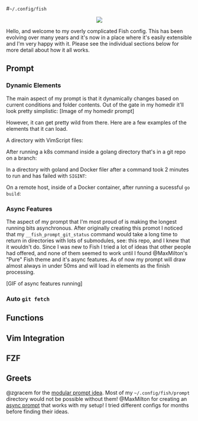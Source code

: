 #`~/.config/fish`

<p align="center">
    <img src="https://i.imgur.com/WidJ8uW.jpg">
</p>

Hello, and welcome to my overly complicated Fish config. This has been evolving over many years and it's now in a place where it's easily extensible and I'm very happy with it. Please see the individual sections below for more detail about how it all works.

## Prompt

### Dynamic Elements
The main aspect of my prompt is that it dynamically changes based on current conditions and folder contents. Out of the gate in my homedir it'll look pretty simplistic:
[Image of my homedir prompt]

However, it can get pretty wild from there. Here are a few examples of the elements that it can load.

A directory with VimScript files:

After running a k8s command inside a golang directory that's in a git repo on a branch:

In a directory with goland and Docker filer after a command took 2 minutes to run and has failed with `SIGINT`:

On a remote host, inside of a Docker container, after running a sucessful `go build`:

### Async Features
The aspect of my prompt that I'm most proud of is making the longest running bits asynchronous. After originally creating this promot I noticed that my `__fish_prompt_git_status` command would take a long time to return in directories with lots of submodules, see: this repo, and I knew that it wouldn't do. Since I was new to Fish I tried a lot of ideas that other people had offered, and none of them seemed to work until I found @MaxMilton's "Pure" Fish theme and it's async features. As of now my prompt will draw almost always in under 50ms and will load in elements as the finish processing.

[GIF of async features running]

### Auto `git fetch`


## Functions

## Vim Integration

## FZF

## Greets
@zgracem for the [modular prompt idea](https://github.com/zgracem/dotconfig/tree/master/fish). Most of my `~/.config/fish/prompt` directory would not be possible without them!
@MaxMilton for creating an [async prompt](https://github.com/MaxMilton/pure/blob/master/functions/__pure_run_async.fish) that works with my setup! I tried different configs for months before finding their ideas.
